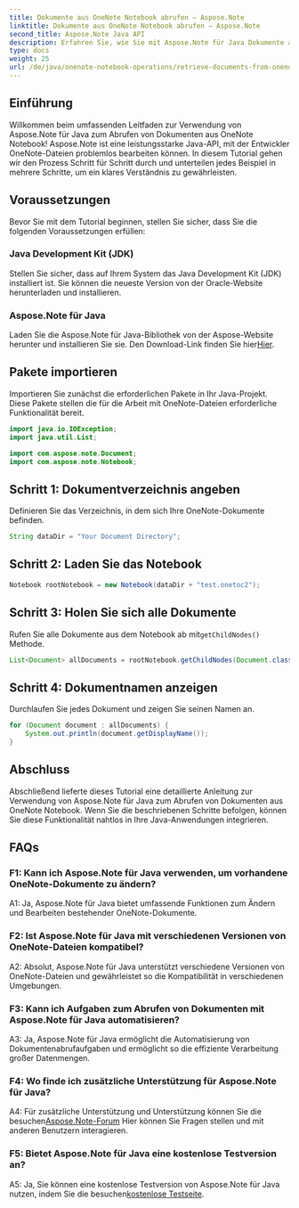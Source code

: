```yaml
---
title: Dokumente aus OneNote Notebook abrufen – Aspose.Note
linktitle: Dokumente aus OneNote Notebook abrufen – Aspose.Note
second_title: Aspose.Note Java API
description: Erfahren Sie, wie Sie mit Aspose.Note für Java Dokumente aus OneNote Notebook abrufen. Befolgen Sie unsere Schritt-für-Schritt-Anleitung für eine nahtlose Integration.
type: docs
weight: 25
url: /de/java/onenote-notebook-operations/retrieve-documents-from-onenote-notebook/
---
```

## Einführung

Willkommen beim umfassenden Leitfaden zur Verwendung von Aspose.Note für Java zum Abrufen von Dokumenten aus OneNote Notebook! Aspose.Note ist eine leistungsstarke Java-API, mit der Entwickler OneNote-Dateien problemlos bearbeiten können. In diesem Tutorial gehen wir den Prozess Schritt für Schritt durch und unterteilen jedes Beispiel in mehrere Schritte, um ein klares Verständnis zu gewährleisten.

## Voraussetzungen

Bevor Sie mit dem Tutorial beginnen, stellen Sie sicher, dass Sie die folgenden Voraussetzungen erfüllen:

### Java Development Kit (JDK)

Stellen Sie sicher, dass auf Ihrem System das Java Development Kit (JDK) installiert ist. Sie können die neueste Version von der Oracle-Website herunterladen und installieren.

### Aspose.Note für Java

 Laden Sie die Aspose.Note für Java-Bibliothek von der Aspose-Website herunter und installieren Sie sie. Den Download-Link finden Sie hier[Hier](https://releases.aspose.com/note/java/).

## Pakete importieren

Importieren Sie zunächst die erforderlichen Pakete in Ihr Java-Projekt. Diese Pakete stellen die für die Arbeit mit OneNote-Dateien erforderliche Funktionalität bereit.

```java
import java.io.IOException;
import java.util.List;

import com.aspose.note.Document;
import com.aspose.note.Notebook;
```

## Schritt 1: Dokumentverzeichnis angeben

Definieren Sie das Verzeichnis, in dem sich Ihre OneNote-Dokumente befinden.

```java
String dataDir = "Your Document Directory";
```

## Schritt 2: Laden Sie das Notebook

```java
Notebook rootNotebook = new Notebook(dataDir + "test.onetoc2");
```

## Schritt 3: Holen Sie sich alle Dokumente

 Rufen Sie alle Dokumente aus dem Notebook ab mit`getChildNodes()` Methode.

```java
List<Document> allDocuments = rootNotebook.getChildNodes(Document.class);
```

## Schritt 4: Dokumentnamen anzeigen

Durchlaufen Sie jedes Dokument und zeigen Sie seinen Namen an.

```java
for (Document document : allDocuments) {
    System.out.println(document.getDisplayName());
}
```

## Abschluss

Abschließend lieferte dieses Tutorial eine detaillierte Anleitung zur Verwendung von Aspose.Note für Java zum Abrufen von Dokumenten aus OneNote Notebook. Wenn Sie die beschriebenen Schritte befolgen, können Sie diese Funktionalität nahtlos in Ihre Java-Anwendungen integrieren.

## FAQs

### F1: Kann ich Aspose.Note für Java verwenden, um vorhandene OneNote-Dokumente zu ändern?

A1: Ja, Aspose.Note für Java bietet umfassende Funktionen zum Ändern und Bearbeiten bestehender OneNote-Dokumente.

### F2: Ist Aspose.Note für Java mit verschiedenen Versionen von OneNote-Dateien kompatibel?

A2: Absolut, Aspose.Note für Java unterstützt verschiedene Versionen von OneNote-Dateien und gewährleistet so die Kompatibilität in verschiedenen Umgebungen.

### F3: Kann ich Aufgaben zum Abrufen von Dokumenten mit Aspose.Note für Java automatisieren?

A3: Ja, Aspose.Note für Java ermöglicht die Automatisierung von Dokumentenabrufaufgaben und ermöglicht so die effiziente Verarbeitung großer Datenmengen.

### F4: Wo finde ich zusätzliche Unterstützung für Aspose.Note für Java?

 A4: Für zusätzliche Unterstützung und Unterstützung können Sie die besuchen[Aspose.Note-Forum](https://forum.aspose.com/c/note/28) Hier können Sie Fragen stellen und mit anderen Benutzern interagieren.

### F5: Bietet Aspose.Note für Java eine kostenlose Testversion an?

 A5: Ja, Sie können eine kostenlose Testversion von Aspose.Note für Java nutzen, indem Sie die besuchen[kostenlose Testseite](https://releases.aspose.com/).